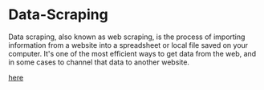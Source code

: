 # Data-Scraping

Data scraping, also known as web scraping, is the process of importing information from a website into a spreadsheet or local file saved on your computer. It's one of the most efficient ways to get data from the web, and in some cases to channel that data to another website.


[here](https://www.targetinternet.com/what-is-data-scraping-and-how-can-you-use-it/)
 
